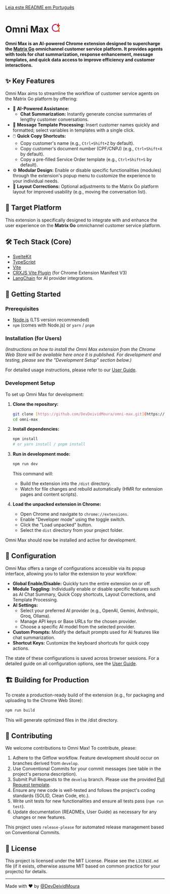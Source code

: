 [Leia este README em Português](README.pt-BR.md)

# Omni Max ![Logo](/src/assets/icons/icon-32.png)

**Omni Max is an AI-powered Chrome extension designed to supercharge the [Matrix Go](https://www.matrixgo.ai/) omnichannel customer service platform. It provides agents with tools for chat summarization, response enhancement, message templates, and quick data access to improve efficiency and customer interactions.**

## ✨ Key Features

Omni Max aims to streamline the workflow of customer service agents on the Matrix Go platform by offering:

* 🤖 **AI-Powered Assistance:**
    * **Chat Summarization:** Instantly generate concise summaries of lengthy customer conversations.
* 📝 **Message Template Processing:** Insert customer names quickly and formatted; select variables in templates with a single click.
* 🖱️ **Quick Copy Shortcuts:**
    * Copy customer's name (e.g., `Ctrl+Shift+Z` by default).
    * Copy customer's document number (CPF/CNPJ) (e.g., `Ctrl+Shift+X` by default).
    * Copy a pre-filled Service Order template (e.g., `Ctrl+Shift+S` by default).
* ⚙️ **Modular Design:** Enable or disable specific functionalities (modules) through the extension's popup menu to customize the experience to your individual needs.
* 🎨 **Layout Corrections:** Optional adjustments to the Matrix Go platform layout for improved usability (e.g., moving the conversation list).

## 🎯 Target Platform

This extension is specifically designed to integrate with and enhance the user experience on the **Matrix Go** omnichannel customer service platform.

## 🛠️ Tech Stack (Core)

* [SvelteKit](https://kit.svelte.dev/)
* [TypeScript](https://www.typescriptlang.org/)
* [Vite](https://vitejs.dev/)
* [CRXJS Vite Plugin](https://github.com/crxjs/chrome-extension-tools/blob/main/packages/vite-plugin/README.md) (for Chrome Extension Manifest V3)
* [LangChain](https://js.langchain.com/) for AI provider integrations.

## 🚀 Getting Started

### Prerequisites

* [Node.js](https://nodejs.org/) (LTS version recommended)
* `npm` (comes with Node.js) or `yarn` / `pnpm`

### Installation (for Users)

*(Instructions on how to install the Omni Max extension from the Chrome Web Store will be available here once it is published. For development and testing, please see the "Development Setup" section below.)*

For detailed usage instructions, please refer to our [User Guide](/docs/USER_GUIDE.md).

### Development Setup

To set up Omni Max for development:

1.  **Clone the repository:**
    ````bash
    git clone [https://github.com/DevDeividMoura/omni-max.git](https://github.com/DevDeividMoura/omni-max.git)
    cd omni-max
    ````

2.  **Install dependencies:**
    ````bash
    npm install
    # or yarn install / pnpm install
    ````

3.  **Run in development mode:**
    ````bash
    npm run dev
    ````
    This command will:
    * Build the extension into the `/dist` directory.
    * Watch for file changes and rebuild automatically (HMR for extension pages and content scripts).

4.  **Load the unpacked extension in Chrome:**
    * Open Chrome and navigate to `chrome://extensions`.
    * Enable "Developer mode" using the toggle switch.
    * Click the "Load unpacked" button.
    * Select the `dist` directory from your project folder.

Omni Max should now be installed and active for development.

## 🔧 Configuration

Omni Max offers a range of configurations accessible via its popup interface, allowing you to tailor the extension to your workflow:

* **Global Enable/Disable:** Quickly turn the entire extension on or off.
* **Module Toggling:** Individually enable or disable specific features such as AI Chat Summary, Quick Copy shortcuts, Layout Corrections, and Template Processing.
* **AI Settings:**
    * Select your preferred AI provider (e.g., OpenAI, Gemini, Anthropic, Groq, Ollama).
    * Manage API keys or Base URLs for the chosen provider.
    * Choose a specific AI model from the selected provider.
* **Custom Prompts:** Modify the default prompts used for AI features like chat summarization.
* **Shortcut Keys:** Customize the keyboard shortcuts for quick copy actions.

The state of these configurations is saved across browser sessions. For a detailed guide on all configuration options, see the [User Guide](/docs/USER_GUIDE.md#configuring-omni-max).

## 🏗️ Building for Production

To create a production-ready build of the extension (e.g., for packaging and uploading to the Chrome Web Store):

````bash
npm run build
````

This will generate optimized files in the /dist directory.

## 🤝 Contributing

We welcome contributions to Omni Max! To contribute, please:

1.  Adhere to the Gitflow workflow. Feature development should occur on branches derived from `develop`.
2.  Use Conventional Commits for your commit messages (see table in the project's persona description).
3.  Submit Pull Requests to the `develop` branch. Please use the provided [Pull Request template](/.github/PULL_REQUEST_TEMPLATE.md).
4.  Ensure any new code is well-tested and follows the project's coding standards (SOLID, Clean Code, etc.).
5.  Write unit tests for new functionalities and ensure all tests pass (`npm run test`).
6.  Update documentation (READMEs, User Guide) as necessary for any changes or new features.

This project uses `release-please` for automated release management based on Conventional Commits.

## 📝 License

This project is licensed under the MIT License.
Please see the `LICENSE.md` file (if it exists, otherwise assume MIT based on common practice for your projects) for details.

---

Made with ❤️ by [@DevDeividMoura](https://github.com/DevDeividMoura)